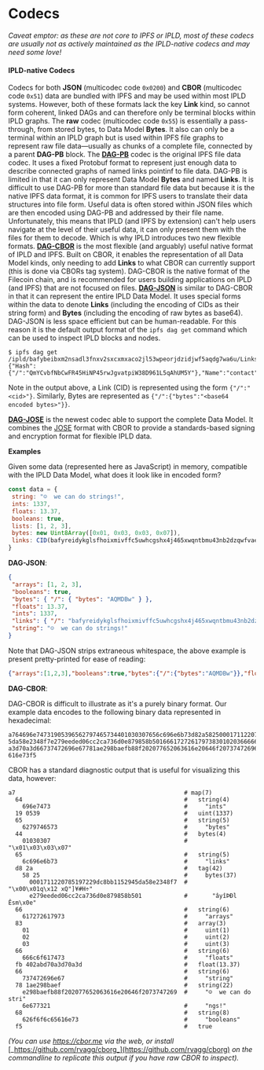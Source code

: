 # Codecs

_Caveat emptor: as these are not core to IPFS or IPLD, most of these codecs are usually not as actively maintained as the IPLD-native codecs and may need some love!_

#### IPLD-native Codecs

Codecs for both **JSON** (multicodec code `0x0200`) and **CBOR** (multicodec code `0x51`) data are bundled with IPFS and may be used within most IPLD systems. However, both of these formats lack the key **Link** kind, so cannot form coherent, linked DAGs and can therefore only be terminal blocks within IPLD graphs. The **raw** codec (multicodec code `0x55`) is essentially a pass-through, from stored bytes, to Data Model **Bytes**. It also can only be a terminal within an IPLD graph but is used within IPFS file graphs to represent raw file data—usually as chunks of a complete file, connected by a parent **DAG-PB** block. The [**DAG-PB**](https://ipld.io/specs/codecs/dag-pb/) codec is the original IPFS file data codec. It uses a fixed Protobuf format to represent just enough data to describe connected graphs of named links pointinf to file data. DAG-PB is limited in that it can only represent Data Model **Bytes** and named **Links**. It is difficult to use DAG-PB for more than standard file data but because it is the native IPFS data format, it is common for IPFS users to translate their data structures into file form. Useful data is often stored within JSON files which are then encoded using DAG-PB and addressed by their file name. Unfortunately, this means that IPLD (and IPFS by extension) can't help users navigate at the level of their useful data, it can only present them with the files for them to decode. Which is why IPLD introduces two new flexible formats. [**DAG-CBOR**](https://ipld.io/specs/codecs/dag-cbor/) is the most flexible (and arguably) useful native format of IPLD and IPFS. Built on CBOR, it enables the representation of all Data Model kinds, only needing to add **Links** to what CBOR can currently support (this is done via CBORs tag system). DAG-CBOR is the native format of the Filecoin chain, and is recommended for users building applications on IPLD (and IPFS) that are not focused on files. [**DAG-JSON**](https://ipld.io/specs/codecs/dag-json/) is similar to DAG-CBOR in that it can represent the entire IPLD Data Model. It uses special forms within the data to denote **Links** (including the encoding of CIDs as their string form) and **Bytes** (including the encoding of raw bytes as base64). DAG-JSON is less space efficient but can be human-readable. For this reason it is the default output format of the `ipfs dag get` command which can be used to inspect IPLD blocks and nodes.

```
$ ipfs dag get /ipld/bafybeibxm2nsadl3fnxv2sxcxmxaco2jl53wpeorjdzidjwf5aqdg7wa6u/Links/1
{"Hash":{"/":"QmYCvbfNbCwFR45HiNP45rwJgvatpiW38D961L5qAhUM5Y"},"Name":"contact","Tsize":200}
```

Note in the output above, a Link (CID) is represented using the form `{"/":"<cid>"}`. Similarly, Bytes are represented as `{"/":{"bytes":"<base64 encoded bytes>"}}`.

[**DAG-JOSE**](https://ipld.io/specs/codecs/dag-jose/) is the newest codec able to support the complete Data Model. It combines the [JOSE](https://jose.readthedocs.io/en/latest/) format with CBOR to provide a standards-based signing and encryption format for flexible IPLD data.

**Examples**

Given some data (represented here as JavaScript) in memory, compatible with the IPLD Data Model, what does it look like in encoded form?

```js
const data = {
 string: "☺️  we can do strings!",
 ints: 1337,
 floats: 13.37,
 booleans: true,
 lists: [1, 2, 3],
 bytes: new Uint8Array([0x01, 0x03, 0x03, 0x07]),
 links: CID(bafyreidykglsfhoixmivffc5uwhcgshx4j465xwqntbmu43nb2dzqwfvae)
}
```

**DAG-JSON**:

```json
{
 "arrays": [1, 2, 3],
 "booleans": true,
 "bytes": { "/": { "bytes": "AQMDBw" } },
 "floats": 13.37,
 "ints": 1337,
 "links": { "/": "bafyreidykglsfhoixmivffc5uwhcgshx4j465xwqntbmu43nb2dzqwfvae" },
 "string": "☺️  we can do strings!"
}
```

Note that DAG-JSON strips extraneous whitespace, the above example is present pretty-printed for ease of reading:

```json
{"arrays":[1,2,3],"booleans":true,"bytes":{"/":{"bytes":"AQMDBw"}},"floats":13.37,"ints":1337,"links":{"/":"bafyreidykglsfhoixmivffc5uwhcgshx4j465xwqntbmu43nb2dzqwfvae"},"string":"☺️  we can do strings!"}
```

**DAG-CBOR**:

DAG-CBOR is difficult to illustrate as it's a purely binary format. Our example data encodes to the following binary data represented in hexadecimal:

```
a764696e74731905396562797465734401030307656c696e6b73d82a58250001711220785197229dc8bb115294
5da58e2348f7e279eeded06cc2ca736d0e879858b501666172726179738301020366666c6f617473fb402abd70
a3d70a3d66737472696e67781ae298baefb88f202077652063616e20646f20737472696e67732168626f6f6c65
616e73f5
```

CBOR has a standard diagnostic output that is useful for visualizing this data, however:

```
a7                                                # map(7)
  64                                              #   string(4)
    696e7473                                      #     "ints"
  19 0539                                         #   uint(1337)
  65                                              #   string(5)
    6279746573                                    #     "bytes"
  44                                              #   bytes(4)
    01030307                                      #     "\x01\x03\x03\x07"
  65                                              #   string(5)
    6c696e6b73                                    #     "links"
  d8 2a                                           #   tag(42)
    58 25                                         #     bytes(37)
      0001711220785197229dc8bb1152945da58e2348f7  #       "\x00\x01q\x12 xQ"]¥#H÷"
      e279eeded06cc2ca736d0e879858b501            #       "âyîÞÐl Êsm\x0e"
  66                                              #   string(6)
    617272617973                                  #     "arrays"
  83                                              #   array(3)
    01                                            #     uint(1)
    02                                            #     uint(2)
    03                                            #     uint(3)
  66                                              #   string(6)
    666c6f617473                                  #     "floats"
  fb 402abd70a3d70a3d                             #   float(13.37)
  66                                              #   string(6)
    737472696e67                                  #     "string"
  78 1ae298baef                                   #   string(22)
    e298baefb88f202077652063616e20646f2073747269  #     "☺️  we can do stri"
    6e677321                                      #     "ngs!"
  68                                              #   string(8)
    626f6f6c65616e73                              #     "booleans"
  f5                                              #   true
```

_(You can use_ [_https://cbor.me_](https://cbor.me) _via the web, or install_ [_https://github.com/rvagg/cborg_](https://github.com/rvagg/cborg) _on the commandline to replicate this output if you have raw CBOR to inspect)._
